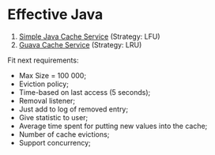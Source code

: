 # Effective Java
1. [Simple Java Cache Service](src/main/java/xyz/mpdn/ej/simplecache/SimpleCacheService.java) (Strategy: LFU)
2. [Guava Cache Service](src/main/java/xyz/mpdn/ej/guavacache/GuavaCacheService.java) (Strategy: LRU)

  Fit next requirements:

* Max Size = 100 000;
* Eviction policy;
* Time-based on last access (5 seconds);
* Removal listener; 
* Just add to log of removed entry; 
* Give statistic to user; 
* Average time spent for putting new values into the cache; 
* Number of cache evictions; 
* Support concurrency;
